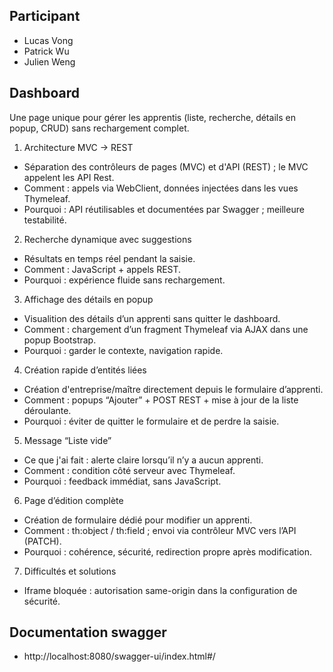 ## Participant
- Lucas Vong
- Patrick Wu
- Julien Weng

## Dashboard 

Une page unique pour gérer les apprentis (liste, recherche, détails en popup, CRUD) sans rechargement complet.

1) Architecture MVC → REST
- Séparation des contrôleurs de pages (MVC) et d'API (REST) ; le MVC appelent les API Rest.
- Comment : appels via WebClient, données injectées dans les vues Thymeleaf.
- Pourquoi : API réutilisables et documentées par Swagger ; meilleure testabilité.

2) Recherche dynamique avec suggestions
- Résultats en temps réel pendant la saisie.
- Comment : JavaScript + appels REST.
- Pourquoi : expérience fluide sans rechargement.

3) Affichage des détails en popup
- Visualition des détails d’un apprenti sans quitter le dashboard.
- Comment : chargement d’un fragment Thymeleaf via AJAX dans une popup Bootstrap.
- Pourquoi : garder le contexte, navigation rapide.

4) Création rapide d’entités liées
- Création d'entreprise/maître directement depuis le formulaire d’apprenti.
- Comment : popups “Ajouter” + POST REST + mise à jour de la liste déroulante.
- Pourquoi : éviter de quitter le formulaire et de perdre la saisie.

5) Message “Liste vide”
- Ce que j'ai fait : alerte claire lorsqu’il n’y a aucun apprenti.
- Comment : condition côté serveur avec Thymeleaf.
- Pourquoi : feedback immédiat, sans JavaScript.

6) Page d’édition complète
- Création de formulaire dédié pour modifier un apprenti.
- Comment : th:object / th:field ; envoi via contrôleur MVC vers l’API (PATCH).
- Pourquoi : cohérence, sécurité, redirection propre après modification.

7) Difficultés et solutions
- Iframe bloquée : autorisation same-origin dans la configuration de sécurité.

## Documentation swagger
- http://localhost:8080/swagger-ui/index.html#/
